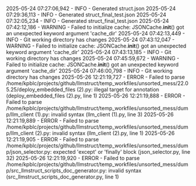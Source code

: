 2025-05-24 07:27:06,942 - INFO - Generated struct.json
2025-05-24 07:29:36,113 - INFO - Generated struct_final_test.json
2025-05-24 07:32:05,234 - INFO - Generated struct_final_test.json
2025-05-24 07:42:12,186 - WARNING - Failed to initialize cache: JSONCache.__init__() got an unexpected keyword argument 'cache_dir'
2025-05-24 07:42:13,449 - INFO - Git working directory has changes
2025-05-24 07:43:12,047 - WARNING - Failed to initialize cache: JSONCache.__init__() got an unexpected keyword argument 'cache_dir'
2025-05-24 07:43:13,185 - INFO - Git working directory has changes
2025-05-24 07:45:59,672 - WARNING - Failed to initialize cache: JSONCache.__init__() got an unexpected keyword argument 'cache_dir'
2025-05-24 07:46:00,798 - INFO - Git working directory has changes
2025-05-26 12:21:19,727 - ERROR - Failed to parse /home/kpblc/projects/github/llmstruct/temp_workfiles/unsorted_mess/22.05.25/deploy_embedded_files (2).py: illegal target for annotation (deploy_embedded_files (2).py, line 1)
2025-05-26 12:21:19,888 - ERROR - Failed to parse /home/kpblc/projects/github/llmstruct/temp_workfiles/unsorted_mess/dump/llm_client (1).py: invalid syntax (llm_client (1).py, line 3)
2025-05-26 12:21:19,889 - ERROR - Failed to parse /home/kpblc/projects/github/llmstruct/temp_workfiles/unsorted_mess/dump/llm_client (2).py: invalid syntax (llm_client (2).py, line 1)
2025-05-26 12:21:19,905 - ERROR - Failed to parse /home/kpblc/projects/github/llmstruct/temp_workfiles/unsorted_mess/dump/json_selector.py: expected 'except' or 'finally' block (json_selector.py, line 32)
2025-05-26 12:21:19,920 - ERROR - Failed to parse /home/kpblc/projects/github/llmstruct/temp_workfiles/unsorted_mess/dump/src_llmstruct_scripts_doc_generator.py: invalid syntax (src_llmstruct_scripts_doc_generator.py, line 1)
